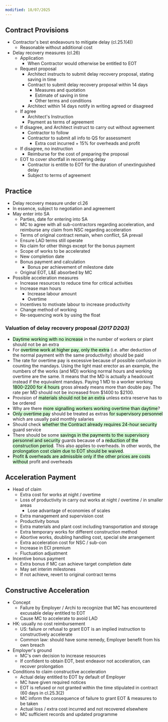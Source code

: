 ```yaml
---
modified: 18/07/2025
---
```

## Contract Provisions

- Contractor's best endeavours to mitigate delay (cl.25.1(4))
	- Reasonable without additional cost
- Delay recovery measures (cl.26)
	- Application
		- When Contractor would otherwise be entitled to EOT
	- Request proposal
		- Architect instructs to submit delay recovery proposal, stating saving in time
		- Contract to submit delay recovery proposal within 14 days
			- Measures and quotation
			- Estimate of saving in time
			- Other terms and conditions
		- Architect within 14 days notify in writing agreed or disagreed
	- If agree
		- Architect's Instruction
		- Payment as terms of agreement
	- If disagree, and Architect instruct to carry out without agreement
		- Contractor to follow
		- Contractor to submit all info to QS for assessment 
			- Extra cost incurred + 15% for overheads and profit
	- If disagree, no instruction
		- Reimburse for the cost of preparing the proposal
	- EOT to cover shortfall in recovering delay
		- Contractor is entitle to EOT for the duration of unextinguished delay
		- Subject to terms of agreement

## Practice

- Delay recovery measure under cl.26
- In essence, subject to negotiation and agreement
- May enter into SA
	- Parties, date for entering into SA
	- MC to agree with all sub-contractors regarding acceleration, and reimburse any claim from NSC regarding acceleration
	- Terms of original contract remain, when conflict, SA prevail
	- Ensure LAD terms still operate
	- No claim for other things except for the bonus payment
	- Scope of works to be accelerated
	- New completion date
	- Bonus payment and calculation
		- Bonus per achievement of milestone date
	- Original EOT, L&E absorbed by MC
- Possible acceleration measures
	- Increase resources to reduce time for critical activities
	- Increase man hours
		- Increase labour amount
		- Overtime
	- Incentives to motivate labour to increase productivity
	- Change method of working
	- Re-sequencing work by using the float

### Valuation of delay recovery proposal *(2017 D2Q3)*

- <mark style="background: #BBFABBA6;">Daytime working with no increase</mark> in the number of workers or plant should not be an extra
- For <mark style="background: #BBFABBA6;">overtime work at higher pay, only the extra</mark> (i.e. after deduction of the normal payment with the same productivity) should be paid
- The rate for overtime pay is excessive because of possible confusion in counting the mandays. Using the light mast erector as an example, the numbers of the works (and MD) working normal hours and working overtime are the same. It means that the MD is actually a headcount instead if the equivalent mandays. Paying 1 MD to a worker working <mark style="background: #BBFABBA6;">1800-2200 for 4 hours</mark> gross already means more than double pay. The rate per MD should not be increased from $1400 to $2100.
- Provision of <mark style="background: #BBFABBA6;">materials should not be an extra</mark> unless extra reserve has to be ordered
- Why are there <mark style="background: #BBFABBA6;">more signalling workers working overtime than daytime</mark>?
- <mark style="background: #BBFABBA6;">Only overtime pay</mark> should be treated as extras <mark style="background: #BBFABBA6;">for supervisory personnel</mark> which are usually paid monthly salaries
- Should check <mark style="background: #BBFABBA6;">whether the Contract already requires 24-hour security</mark> guard service
- There should be some <mark style="background: #BBFABBA6;">savings in the payments to the supervisory personnel and security</mark> guards because of a <mark style="background: #BBFABBA6;">reduction of the construction period</mark>. This also applies to overheads. In other words, the <mark style="background: #BBFABBA6;">prolongation cost claim due to EOT should be waived</mark>.
- <mark style="background: #BBFABBA6;">Profit & overheads are admissible only if the other prices are costs without</mark> profit and overheads

## Acceleration Payment

- Head of claim
	- Extra cost for works at night / overtime
	- Loss of productivity in carry out works at night / overtime / in smaller areas
		- Lose advantage of economies of scales
	- Extra management and supervision cost
	- Productivity bonus
	- Extra materials and plant cost including transportation and storage
	- Extra temporary works for different construction method
	- Abortive works, doubling handling cost, special site arrangement
	- Extra acceleration cost for NSC / sub-con
	- Increase in ECI premium
	- Fluctuation adjustment
- Incentive bonus payment
	- Extra bonus if MC can achieve target completion date
	- May set interim milestones
	- If not achieve, revert to original contract terms

## Constructive Acceleration

- Concept
	- Failure by Employer / Archi to recognize that MC has encountered excusable delay entitled to EOT
	- Cause MC to accelerate to avoid LAD
- HK: usually no cost reimbursement 
	- US: failure or refusal to grant EOT is an implied instruction to constructively accelerate
	- Common law: should have some remedy, Employer benefit from his own breach
- Employer's ground
	- MC's own decision to increase resources
	- If confident to obtain EOT, best endeavor not acceleration, can recover prolongation 
- Conditions to claim constructive acceleration
	- Actual delay entitled to EOT by default of Employer
	- MC have given required notices
	- EOT is refused or not granted within the time stipulated in contract (60 days in cl.25.3(2)
	- MC inform the consequence of failure to grant EOT & measures to be taken
	- Actual loss / extra cost incurred and not recovered elsewhere
	- MC sufficient records and updated programme